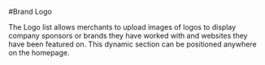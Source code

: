 #Brand Logo

The Logo list allows merchants to upload images of logos to display company sponsors or brands they have worked with and websites they have been featured on. This dynamic section can be positioned anywhere on the homepage.
